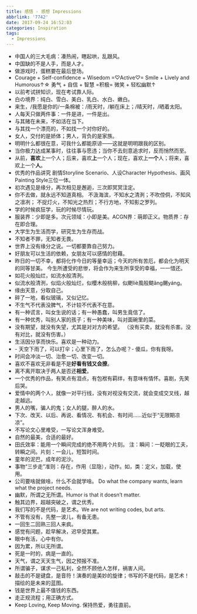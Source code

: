```yaml
---
title: 感悟 - 感想 Impressions
abbrlink: '7742'
date: 2017-09-24 16:52:03
categories: Inspiration
tags:
  - Impressions
---
```


+ 中国人的三大毛病：凑热闹，瞎起哄，乱跟风。
+ 中国缺的不是人手，而是人才。
+ 做游戏时，蛋糕要在最后登场。
+ Courage + Self-confidence + Wisedom =♡Active♡= Smile + Lively and Humorous↑☆
  勇气 + 自信 + 智慧 =积极= 微笑 + 轻松幽默↑
+ 以前考试拼知识，现在考试靠人际。
+ 白の境界：纯白、雪白、美白、乳白、水白、嫩白。
+ 来生，/我愿是你的/一条棉被：/雨天时，/躺在床上；/晴天时，/晒着太阳。
+ 人每天只做两件事：一件是进，一件是出。
+ 与其赌在未来，不如活在当下。
+ 与其找一个漂亮的，不如找一个对你好的。
+ 女人，交付的是娇体；男人，背负的是家族。
+ 明明什么都很在意，可我什么都能原谅——这就是明明跟我的区别。
+ 当你极力达成某事时，往往事与愿违；当你不去刻意追求时，反而悄然而至。
+ 从前，**喜欢**上一个人；后来，喜欢**上**一个人；现在，喜欢上**一个**人；将来，喜欢上一个**人**。
+ 优秀的作品讲究 剧情Storyline Scenario、人设Character Hypothesis、画风Painting Style三位一体。
+ 初次遇见是缘分，再次相见是邂逅，三次即冥冥注定。
+ 你不去做，就永远不知道真相。
  不汲海滨，不知水之清洌；不吹倥侗，不知风之凛冽；
  不捉灯火，不知光之热烈；不行方地，不知影之罗列。
+ 学的时候疯狂学，玩的时候尽情玩。
+ 服装界：少即是多。次元领域：小即是美。ACGN界：萌即正义。物质界：存在即合理。
+ 大学生为生活而学，研究生为生存而战。
+ 不知者不罪，无知者无畏。
+ 世界上没有缘分之说。一切都要靠自己努力。
+ 好朋友可以生活的依赖，女朋友可以感情的慰藉。
+ 昨日的一切不幸，都将化作今日的等量幸运；今天的所有苦厄，都会化为明天的同等甘美。
  今生所遭受的悲惨，将会作为来生所享受的幸福，一一惜还。
+ 如花火般灿烂，如流水般清洌。
+ 似流水般清洌，似焰火般灿烂，似櫻木般桃柳，似颲liè風般䬓ǎng颺yáng。
+ 缘由天意，分取自己。
+ 碎了一地，看似玻璃，又似记忆。
+ 不生气不代表没脾气，不计较不代表不在意。
+ 有一种谎言，叫女生说的话；有一种愚蠢，叫男生竟信了。
+ 有一种优秀，叫别人家的孩子；有一种美味，叫对面碗里的菜。
+ 没有期望，就没有失望，尤其是对对方的希望。
 （没有买卖，就没有杀害。没有对比，就没有伤害。）
+ 生活因分享而快乐。喜欢是一种动力。
+ \- 天空下雨了，可以打伞；心里下雨了，怎么办呢？- 傻瓜，你有我呀。
+ 时间会冲淡一切、治愈一切、改变一切。
+ 喜欢不喜欢无非看是不是**好看有钱又会撩**。
+ 离不离开取决于两人是否还**相爱**。
+ 一个优秀的作品，有笑点有泪点，有包袱有羁绊，有意味有情怀。喜剧，先笑后哭。
+ 爱情中的两个人，就像一对平行线，没有对视没有交流，就会变成交叉线，越走越远。
+ 男人的嘴，骗人的鬼；女人的腿，醉人的水。
+ 下次、改天、以后、再说、看情况、有机会、有时间……近似于“无限期凉凉”。
+ 不写论文心里难受，一写论文浑身难受。
+ 自然的最美，合适的最好。
+ 田氏效率：能用一个瞬间完成的绝不用两个片刻。
  注：瞬间：一眨眼的工夫，转瞬之间。片刻：一会儿，短暂时间。
+ 童年的泥巴，成年的泥沙。
+ 事物“三步走”准则：存在，作用（显隐），动作。如，类：定义，加载，使用。
+ 公司要啥就做啥，什么不会就学啥。
  Do what the company wants, learn what the project needs.
+ 幽默，所谓之无所谓。Humor is that it doesn’t matter.
+ 触其边界，超越突破之，谓之优秀。
+ 我们写的不是代码，是艺术。We are not writing codes, but arts.
+ 不管有没有，先整一波儿，有备无患。
+ 一回生二回熟三回人来疯。
+ 感觉有问题，趁早解决，迟早受其累。
+ 眼中有活，心中有你。
+ 因为累，所以无所谓。
+ 死是一时的，病是一直的。
+ 天气，谓之天天生气，因之预报不准。
+ 所谓骗子，谋求一己私利，全然不顾他人怎样，祸害人间。
+ 敲击的不是键盘，是音符！演奏的是美妙的旋律；书写的不是代码，是艺术！描绘的是未来的蓝图。
+ 钱是世界上最不值钱的东西。
+ 走正规流程；用正确方式。
+ Keep Loving, Keep Moving. 保持热爱，勇往直前。